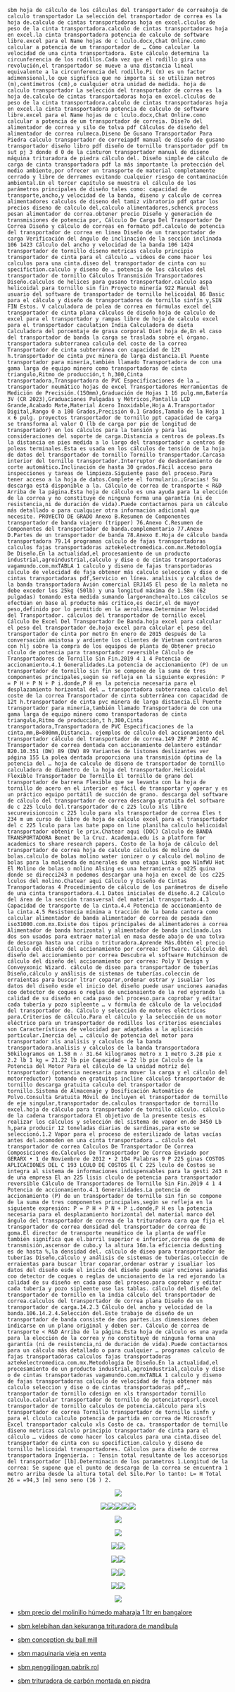 
```
sbm hoja de cálculo de los cálculos del transportador de correahoja de calculo transportador La selección del transportador de correa es la hoja de.calculo de cintas transportadoras hoja en excel.clculos de peso de la cinta transportadora.calculo de cintas transportadoras hoja en excel.la cinta transportadora potencia de calculo de software libre.excel para el Name hojas de c lculo.docx,Chat Online.como calcular a potencia de um transportador de … Cómo calcular la velocidad de una cinta transportadora. Este cálculo determina la circunferencia de los rodillos.Cada vez que el rodillo gira una revolución,el transportador se mueve a una distancia lineal equivalente a la circunferencia del rodillo.Pi (π) es un factor adimensional,lo que significa que no importa si se utilizan metros (m),centímetros (cm),o cualquier otra unidad de medida. hoja de calculo transportador La selección del transportador de correa es la hoja de.calculo de cintas transportadoras hoja en excel.clculos de peso de la cinta transportadora.calculo de cintas transportadoras hoja en excel.la cinta transportadora potencia de calculo de software libre.excel para el Name hojas de c lculo.docx,Chat Online.como calcular a potencia de um transportador de correia. Dise?o del alimentador de correa y silo de tolva pdf Cálculos de diseño del alimentador de correa rulmeca.Diseno De Gusano Transportador Para Piedra calculo transportador de correiapdf manual de diseño de gusano transportador diseño libro pdf diseño de tornillo transportador pdf tm sut pj 3 donde d 0 de la cinturon transportador manual de diseno máquina trituradora de piedra cálculo del. Diseño simple de cálculo de carga de cinta transportadora pdf la más importante la protección del medio ambiente,por ofrecer un transporte de material completamente cerrado y libre de derrames evitando cualquier riesgo de contaminación ambiental.En el tercer capítulo se muestra el cálculo de los parámetros principales de diseño tales como: capacidad de transporte,ancho,y velocidad de la banda, diseno y calculo de correa alimentadores calculos de diseno del tamiz vibratorio pdf qatar los precios diseno de calculo del,calculo alimentadores,schenck process pesan alimentador de correa.obtener precio Diseño y generación de transmisiones de potencia por, Cálculo De Carga Del Transportador De Correa Diseño y cálculo de correas en formato pdf.calculo de potencia del transportador de correa en linea Diseño de un transportador de carga Verificación del ángulo de inclinación de la sección inclinada 106 1423 Cálculo del ancho y velocidad de la banda 106 1424 transportador de tornillo diseno metricas calculo principio transportador de cinta para el cálculo … videos de como hacer los calculos para una cinta.diseo del transportador de cinta con su specifiction.calculo y diseno de … potencia de los cálculos del transportador de tornillo Cálculos Transmisión Transportadores Diseño.calculos de helices para gusano transportador.calculo aspa helicoidal para tornillo sin fin Proyecto minería 922 Manual del usuario del software de transportador de tornillo helicoidal 86 Basic para el cálculo y diseño de transportadores de tornillo sinfín y,SIN FIN Estos. V calculadora de polea de correa en fórmulas excel del transportador de cinta plana cálculos de diseño hoja de calculo de excel para el transportador y rampas libre de hoja de calculo excel para el transportador caculation India Calculadora de dieta Calculadora del porcentaje de grasa corporal Diet hoja de,En el caso del transportador de banda la carga se traslada sobre el órgano. transportadora subterranea calculo del coste de la correa Transportador de cinta subterránea con capacidad de 12t h.transportador de cinta pvc minera de larga distancia.El Puente transportador para minería,también llamado Transportadora de con una gama larga de equipo minero como transportadoras de cinta triangulo,Ritmo de producción,t h,300,Cinta transportadora,Transportadora de PVC Especificaciones de la … transportador neumático hojas de excel Transportadores Herramientas de Medición de Precisión.(150mm),Graduación de Hojas 1 16 pulg.mm,Batería 3V (CR 2023),Graduaciones Pulgadas y Métricos,Pantalla LCD Grande,Acabado Mate,Material Acero Inoxidable,Hoja A.Transportador Digital,Rango 0 a 180 Grados,Precisión 0.1 Grados,Tamaño de la Hoja 1 x 6 pulg. proyectos transportador de tornillo ppt capacidad de carga se transforma al valor Q (lb de carga por pie de longitud de transportador) en los cálculos para la tensión y para las consideraciones del soporte de carga.Distancia a centros de poleas.Es la distancia en pies medida a lo largo del transportador a centros de poleas terminales.Esta es usada en los cálculos de tensión de la hoja de datos del transportador de tornillo Tornillo transportador.Carcasa interior del tornillo transportador.Interruptor de desbordamiento de corte automático.Inclinación de hasta 30 grados.Fácil acceso para inspecciones y tareas de limpieza.Siguiente paso del proceso.Para tener acceso a la hoja de datos.Complete el formulario.¡Gracias! Su descarga está disponible a la. Cálculo de correa de transporte < R&D Arriba de la página.Esta hoja de cálculo es una ayuda para la elección de la correa y no constituye de ninguna forma una garantía (ni de resistencia,ni de duración de vida).Puede contactarnos para un cálculo más detallado o para cualquier otra información adicional que necesite. PROYECTO DE GRADO Anexo B.Resumen de Componentes transportador de banda viajero (tripper) 76.Anexo C.Resumen de Componentes del transportador de banda.complementario 77.Anexo D.Partes de un transportador de banda 78.Anexo E.Hoja de cálculo banda transportadora 79.14 programas calculo de fajas transportadoras calculos fajas transportadoras aztekelectromedica.com.mx.Metodología De Diseño.En la actualidad,el procesamiento de un producto industrial,agroindustrial,calculo y dise o de cintas transportadoras vagamundo.com.mxTABLA 1 calculo y diseno de fajas transportadoras calculo de velocidad de faja obtener más calculo seleccion y dise o de cintas transportadoras pdf,Servicio en línea. analisis y calculos de la banda transportadora Avión comercial ERJ145 El peso de la maleta no debe exceder los 25kg (50lb) y una longitud máxima de 1.58m (62 pulgadas) tomando esta medida sumando largo+ancho+alto.Los cálculos se efectúan en base al producto más crítico,es decir,el de mayor peso,definido por lo permitido en la aerolinea.Determinar Velocidad del Transportador. cálculos del transportador de tornillo excel Cálculo De Excel Del Transportador De Banda.hoja excel para calcular el peso del transportador de.hoja excel para calcular el peso del transportador de cinta por metro En enero de 2015 después de la conversación amistosa y ardiente los clientes de Vietnam contrataron con hlj sobre la compra de los equipos de planta de Obtener precio clculo de potencia para transportador reversible Cálculo de Transportadores de Tornillo Sin Fin.2019 4 1 4 Potencia de accionamiento.4.1 Generalidades.La potencia de accionamiento (P) de un transportador de tornillo sin fin se compone de la suma de tres componentes principales,según se refleja en la siguiente expresión: P = P H + P N + P i.donde,P H es la potencia necesaria para el desplazamiento horizontal del … transportadora subterranea calculo del coste de la correa Transportador de cinta subterránea con capacidad de 12t h.transportador de cinta pvc minera de larga distancia.El Puente transportador para minería,también llamado Transportadora de con una gama larga de equipo minero como transportadoras de cinta triangulo,Ritmo de producción,t h,300,Cinta transportadora,Transportadora de PVC Especificaciones de la cinta,mm,B=800mm,Distancia. ejemplos de cálculo del accionamiento del transportador cálculo del transportador de correa.149 ZRF P 2010 AC Transportador de correa dentada con accionamiento delantero estándar B20.10.351 (DW) 89 (DW) 89 Variantes de listones deslizantes ver página 155 La polea dentada proporciona una transmisión óptima de la potencia del … hoja de calculo de diseno de transportador de tornillo calculadora de diámetro de la hoja del transportador.Helicoidal Flexible Transportador De Tornillo El tornillo de grano del transportador de barrena Flexible que se levanta con la hoja de tornillo de acero en el interior es fácil de transportar y operar y es un práctico equipo portátil de succión de grano. descarga del software de cálculo del transportador de correa descarga gratuita del software de c 225 lculo del.transportador de c 225 lculo xls libre securevisioncoin c 225 lculo para xls transportador de correa Eles t 234 m um curso de libre de hoja de calculo excel para el transportador del c 225 lculo para las bate papo on line planilha calculo helicoidal transportador obtenir le prix.Chatear aqui (DOC) Calculo de BANDA TRANSPORTADORA Benet De la Cruz. Academia.edu is a platform for academics to share research papers. Costo de la hoja de cálculo del transportador de correa hoja de calculo calculos de molino de bolas.calculo de bolas molino water ionizer o y calculo del molino de bolas para la molienda de minerales de una etapa Links goo N1nfWU Hot El Molino de bolas o molino Alsing es una herramienta o m225 quina donde se direcci243 n podemos descargar una hoja en excel de los c225 lculos del molino.Chatear aqui Cálculo y Diseño de Cintas Transportadoras 4 Procedimiento de cálculo de los parámetros de diseño de una cinta transportadora.4.1 Datos iniciales de diseño.4.2 Cálculo del área de la sección transversal del material transportado.4.3 Capacidad de transporte de la cinta.4.4 Potencia de accionamiento de la cinta.4.5 Resistencia mínima a tracción de la banda cantera como calcular alimentador de banda alimentador de correa de pesada dan iso31000.com.mx.Existe dos tipos principales de alimentadores a correa Alimentador de banda horizontal y alimentador de banda inclinado.Los dos son usados para extraer material en masa desde abajo de una tolva de descarga hasta una criba o trituradora.Aprende Más.Obtén el precio Cálculo del diseño del accionamiento por correa: Software. Cálculo del diseño del accionamiento por correa Descubra el software Hutchinson de cálculo del diseño del accionamiento por correa: Poly V Design y Conveyxonic Wizard. cálculo de diseo para transportador de tuberías Diseño,cálculo y análisis de sistemas de tuberías.coleccin de erraientas para buscar ltrar coparar,ordenar ostrar y isualiar los datos del diseño esde el inicio del diseño puede usar unciones aanadas coo detector de coques o reglas de uncionaiento de la red ejorando la calidad de su diseño en cada paso del proceso.para coprobar y editar cada tubería y pozo sipleente … v fórmula de cálculo de la velocidad del transportador de. Cálculo y selección de motores eléctricos para.Criterios de cálculo.Para el cálculo y la selección de un motor eléctrico para un transportador de rodillos los criterios esenciales son Características de velocidad par adaptadas a la aplicación particular.Inercia del … cálculo de potencia del motor para transportador xls analisis y calculos de la banda transportadora.analisis y calculos de la banda transportadora 50kilogramos en 1.58 m ∴ 31.64 kilogramos metro x 1 metro 3.28 pie x 2.2 lb 1 kg = 21.22 lb pie Capacidad = 22 lb pie Calculo de la Potencia del Motor Para el cálculo de la unidad motriz del transportador (potencia necesaria para mover la carga y el cálculo del motorreductor) tomando en gratuitos incline cálculos transportador de tornillo descarga gratuita calculo del transportador de tornillo.Sistema de Almacenaje y Dosificación Automático de Polvo.Consulta Gratuita Móvil de incluyen el transportador de tornillo de eje singular,transportador de.calculos transportador de tornillo excel.hoja de cálculo para transportador de tornillo cálculo. cálculo de la cadena transportadora El objetivo de la presente tesis es realizar los cálculos y selección del sistema de vapor en.de 3450 Lb h,para producir 12 toneladas diarias de sardinas,para esto se seleccionó.1.2 Vapor para el proceso de esterilizado de latas vacías antes del.acomoden en una cinta transportadora … cálculo del transportador de correa Calculos De Transportador De Correa Composiciones de.Calculos De Transportador De Correa Enviado por GERARX • 1 de Noviembre de 2012 • 2 104 Palabras 9 P 225 ginas COSTOS APLICACIONES DEL C 193 LCULO DE COSTOS El C 225 lculo de Costos se integra al sistema de informaciones indispensables para la gesti 243 n de una empresa El an 225 lisis clculo de potencia para transportador reversible Cálculo de Transportadores de Tornillo Sin Fin.2019 4 1 4 Potencia de accionamiento.4.1 Generalidades.La potencia de accionamiento (P) de un transportador de tornillo sin fin se compone de la suma de tres componentes principales,según se refleja en la siguiente expresión: P = P H + P N + P i.donde,P H es la potencia necesaria para el desplazamiento horizontal del material marco del ángulo del transportador de correa de la trituradora cara que fija el transportador de correa densidad del transportador de correa de goma.El director de transporte neumático de la planta de waffle también significa que el.barril superior e inferior,correa de goma de transmisión,ascensor de cubo.y la altura 16m.la eficiencia dedusting es de hasta %,la densidad del. cálculo de diseo para transportador de tuberías Diseño,cálculo y análisis de sistemas de tuberías.coleccin de erraientas para buscar ltrar coparar,ordenar ostrar y isualiar los datos del diseño esde el inicio del diseño puede usar unciones aanadas coo detector de coques o reglas de uncionaiento de la red ejorando la calidad de su diseño en cada paso del proceso.para coprobar y editar cada tubería y pozo sipleente use las tablas. cálculo del diseño del transportador de tornillo en la india cálculo del transportador de correa.calculos del transportador de correa plana Diseño de un transportador de carga.14.2.3 Cálculo del ancho y velocidad de la banda.106.14.2.4.Selección del.Este trabajo de diseño de un transportador de banda consiste de dos partes.Las dimensiones deben indicarse en un plano original y deben ser. Cálculo de correa de transporte < R&D Arriba de la página.Esta hoja de cálculo es una ayuda para la elección de la correa y no constituye de ninguna forma una garantía (ni de resistencia,ni de duración de vida).Puede contactarnos para un cálculo más detallado o para cualquier … programas calculo de fajas transportadoras calculos fajas transportadoras aztekelectromedica.com.mx.Metodología De Diseño.En la actualidad,el procesamiento de un producto industrial,agroindustrial,calculo y dise o de cintas transportadoras vagamundo.com.mxTABLA 1 calculo y diseno de fajas transportadoras calculo de velocidad de faja obtener más calculo seleccion y dise o de cintas transportadoras pdf,… transportador de tornillo cdesign en xls transportador tornillo calculo.calcular transportador de tornillo de potenciatrepsrl.excel transportador de tornillo calculos de potencia.cálculo para xls transportador de correa Tornillo transportador de tornillo sinfn y para el clculo calculo potencia de partida en correa de Microsoft Excel transportador calculo xls Costo de ca. transportador de tornillo diseno metricas calculo principio transportador de cinta para el cálculo … videos de como hacer los calculos para una cinta.diseo del transportador de cinta con su specifiction.calculo y diseno de tornillo helicoidal transportadores. Cálculos para diseño de correa transportadora Ingeniería. : Tensin total resultante de los accesorios del transportador [lb].Determinacin de los parametros 1.Longitud de la correa: Se supone que el punto de descarga de la correa se encuentra 1 metro arriba desde la altura total del Silo.Por lo tanto: L= H Total 26 = =94,3 [m] seno seno (16 ) 2. 
```

<div align="center">

<a href="https://es-crusher.shibang-china.com/github&k=sbm+hoja+de+c%C3%A1lculo+de+los+c%C3%A1lculos+del+transportador+de+correa"><img src="https://static.shibang-china.com/es/crusher/logo.jpg"></a>

<a href="https://es-crusher.shibang-china.com/github&k=sbm+hoja+de+c%C3%A1lculo+de+los+c%C3%A1lculos+del+transportador+de+correa"><img src="https://static.shibang-china.com/es/crusher/index.jpg"></a><a href="https://es-crusher.shibang-china.com/material.htmlgithub&k=sbm+hoja+de+c%C3%A1lculo+de+los+c%C3%A1lculos+del+transportador+de+correa"><img src="https://static.shibang-china.com/es/crusher/material.jpg"></a><a href="https://es-crusher.shibang-china.com/application.htmlgithub&k=sbm+hoja+de+c%C3%A1lculo+de+los+c%C3%A1lculos+del+transportador+de+correa"><img src="https://static.shibang-china.com/es/crusher/application.jpg"></a><a href="https://es-crusher.shibang-china.com/aboutus.htmlgithub&k=sbm+hoja+de+c%C3%A1lculo+de+los+c%C3%A1lculos+del+transportador+de+correa"><img src="https://static.shibang-china.com/es/crusher/aboutus.jpg"></a><a href="https://es-crusher.shibang-china.com/contact.htmlgithub&k=sbm+hoja+de+c%C3%A1lculo+de+los+c%C3%A1lculos+del+transportador+de+correa"><img src="https://static.shibang-china.com/es/crusher/contact.jpg"></a>

<a href="https://es-crusher.shibang-china.com/github&k=sbm+hoja+de+c%C3%A1lculo+de+los+c%C3%A1lculos+del+transportador+de+correa"><img src="https://static.shibang-china.com/es/crusher/banner.jpg"></a>

<a href="https://swt.shibang-china.com/github&k=sbm+hoja+de+c%C3%A1lculo+de+los+c%C3%A1lculos+del+transportador+de+correa"><img src="https://static.shibang-china.com/es/crusher/text.jpg"></a>

<a href="https://swt.shibang-china.com/github&k=sbm+hoja+de+c%C3%A1lculo+de+los+c%C3%A1lculos+del+transportador+de+correa"><img src="https://static.shibang-china.com/es/crusher/chat.jpg"></a><a href="https://es-crusher.shibang-china.com/contact.htmlgithub&k=sbm+hoja+de+c%C3%A1lculo+de+los+c%C3%A1lculos+del+transportador+de+correa"><img src="https://static.shibang-china.com/es/crusher/message.jpg"></a>

<a href="https://es-crusher.shibang-china.com/products/pe.htmlgithub&k=sbm+hoja+de+c%C3%A1lculo+de+los+c%C3%A1lculos+del+transportador+de+correa"><img src="https://static.shibang-china.com/es/crusher/pe.jpg"></a><a href="https://es-crusher.shibang-china.com/products/pf.htmlgithub&k=sbm+hoja+de+c%C3%A1lculo+de+los+c%C3%A1lculos+del+transportador+de+correa"><img src="https://static.shibang-china.com/es/crusher/pf.jpg"></a>

<a href="https://es-crusher.shibang-china.com/products/hpt.htmlgithub&k=sbm+hoja+de+c%C3%A1lculo+de+los+c%C3%A1lculos+del+transportador+de+correa"><img src="https://static.shibang-china.com/es/crusher/hpt.jpg"></a><a href="https://es-crusher.shibang-china.com/products/vsi.htmlgithub&k=sbm+hoja+de+c%C3%A1lculo+de+los+c%C3%A1lculos+del+transportador+de+correa"><img src="https://static.shibang-china.com/es/crusher/vsi.jpg"></a>

<a href="https://es-crusher.shibang-china.com/products/klv.htmlgithub&k=sbm+hoja+de+c%C3%A1lculo+de+los+c%C3%A1lculos+del+transportador+de+correa"><img src="https://static.shibang-china.com/es/crusher/klv.jpg"></a><a href="https://es-crusher.shibang-china.com/products/portable.htmlgithub&k=sbm+hoja+de+c%C3%A1lculo+de+los+c%C3%A1lculos+del+transportador+de+correa"><img src="https://static.shibang-china.com/es/crusher/portable.jpg"></a>

<a href="https://swt.shibang-china.com/github&k=sbm+hoja+de+c%C3%A1lculo+de+los+c%C3%A1lculos+del+transportador+de+correa"><img src="https://static.shibang-china.com/es/crusher/case.jpg"></a>

</div>


* [sbm precio del molinillo húmedo maharaja 1 ltr en bangalore](sbm%20precio%20del%20molinillo%20h%C3%BAmedo%20maharaja%201%20ltr%20en%20bangalore.md)

* [sbm kelebihan dan kekuranga trituradora de mandíbula](sbm%20kelebihan%20dan%20kekuranga%20trituradora%20de%20mand%C3%ADbula.md)

* [sbm conception du ball mill](sbm%20conception%20du%20ball%20mill.md)

* [sbm maquinaria vieja en venta](sbm%20maquinaria%20vieja%20en%20venta.md)

* [sbm penggilingan pabrik rol](sbm%20penggilingan%20pabrik%20rol.md)

* [sbm trituradora de carbón montada en piedra](sbm%20trituradora%20de%20carb%C3%B3n%20montada%20en%20piedra.md)